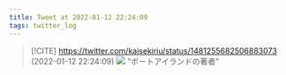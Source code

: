 ```yaml
---
title: Tweet at 2022-01-12 22:24:09
tags: twitter_log
---
```


> [!CITE] https://twitter.com/kaisekiriu/status/1481255682506883073 (2022-01-12 22:24:09)
> ![](https://twitter.com/kaisekiriu/status/1481255682506883073)
> "ポートアイランドの著者"
